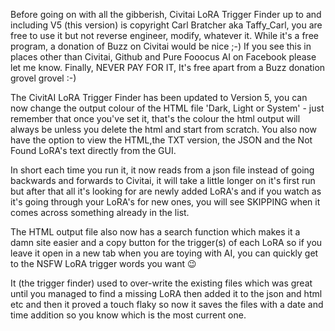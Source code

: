 Before going on with all the gibberish, Civitai LoRA Trigger Finder up to and including V5 (this version) is copyright Carl Bratcher aka Taffy_Carl, you are free to use it but not reverse engineer, modify, whatever it. While it's a free program, a donation of Buzz on Civitai would be nice ;-) If you see this in places other than Civitai, Github and Pure Fooocus AI on Facebook please let me know. Finally, NEVER PAY FOR IT, It's free apart from a Buzz donation grovel grovel :-)

The CivitAI LoRA Trigger Finder has been updated to Version 5, you can now change the output colour of the HTML file 'Dark, Light or System' - just remember that once you've set it, that's the colour the html output will always be unless you delete the html and start from scratch. You also now have the option to view the HTML,the TXT version, the JSON and the Not Found LoRA's text directly from the GUI.

In short each time you run it, it now reads from a json file instead of going backwards and forwards to Civitai, it will take a little longer on it's first run but after that all it's looking for are newly added LoRA's and if you watch as it's going through your LoRA's for new ones, you will see SKIPPING when it comes across something already in the list.

The HTML output file also now has a search function which makes it a damn site easier and a copy button for the trigger(s) of each LoRA so if you leave it open in a new tab when you are toying with AI, you can quickly get to the NSFW LoRA trigger words you want 😉

It (the trigger finder) used to over-write the existing files which was great until you managed to find a missing LoRA then added it to the json and html etc and then it proved a touch flaky so now it saves the files with a date and time addition so you know which is the most current one.
